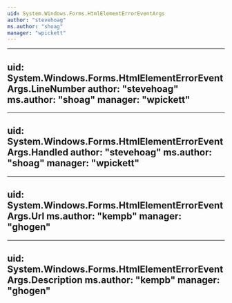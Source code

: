 ```yaml
---
uid: System.Windows.Forms.HtmlElementErrorEventArgs
author: "stevehoag"
ms.author: "shoag"
manager: "wpickett"
---
```


---
uid: System.Windows.Forms.HtmlElementErrorEventArgs.LineNumber
author: "stevehoag"
ms.author: "shoag"
manager: "wpickett"
---

---
uid: System.Windows.Forms.HtmlElementErrorEventArgs.Handled
author: "stevehoag"
ms.author: "shoag"
manager: "wpickett"
---

---
uid: System.Windows.Forms.HtmlElementErrorEventArgs.Url
ms.author: "kempb"
manager: "ghogen"
---

---
uid: System.Windows.Forms.HtmlElementErrorEventArgs.Description
ms.author: "kempb"
manager: "ghogen"
---
